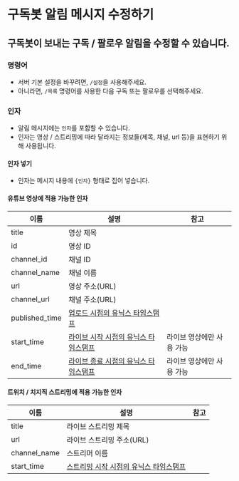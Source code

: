 # 구독봇 알림 메시지 수정하기
## 구독봇이 보내는 구독 / 팔로우 알림을 수정할 수 있습니다.

### 명령어
- 서버 기본 설정을 바꾸려면, ``/설정``을 사용해주세요.
- 아니라면, ``/목록`` 명령어를 사용한 다음 구독 또는 팔로우를 선택해주세요.

### 인자
- 알림 메시지에는 ``인자``를 포함할 수 있습니다.
- 인자는 영상 / 스트리밍에 따라 달라지는 정보들(제목, 채널, url 등)을 표현하기 위해 사용됩니다.

#### 인자 넣기
- 인자는 메시지 내용에 ``{인자}`` 형태로 집어 넣습니다.

#### 유튜브 영상에 적용 가능한 인자
|이름|설명|참고|
|-|-|-|
|title|영상 제목||
|id|영상 ID||
|channel_id|채널 ID||
|channel_name|채널 이름||
|url|영상 주소(URL)||
|channel_url|채널 주소(URL)||
|published_time|[업로드 시점의 유닉스 타임스탬프](https://cdn.discordapp.com/attachments/894978067699757068/949356334678155274/unknown.png)||
|start_time|[라이브 시작 시점의 유닉스 타임스탬프](https://cdn.discordapp.com/attachments/894978067699757068/949356334678155274/unknown.png)|라이브 영상에만 사용 가능|
|end_time|[라이브 종료 시점의 유닉스 타임스탬프](https://cdn.discordapp.com/attachments/894978067699757068/949356334678155274/unknown.png)|라이브 영상에만 사용 가능|

#### 트위치 / 치지직 스트리밍에 적용 가능한 인자
|이름|설명|참고|
|-|-|-|
|title|라이브 스트리밍 제목||
|url|라이브 스트리밍 주소(URL)||
|channel_name|스트리머 이름||
|start_time|[스트리밍 시작 시점의 유닉스 타임스탬프](https://cdn.discordapp.com/attachments/894978067699757068/949356334678155274/unknown.png)||
